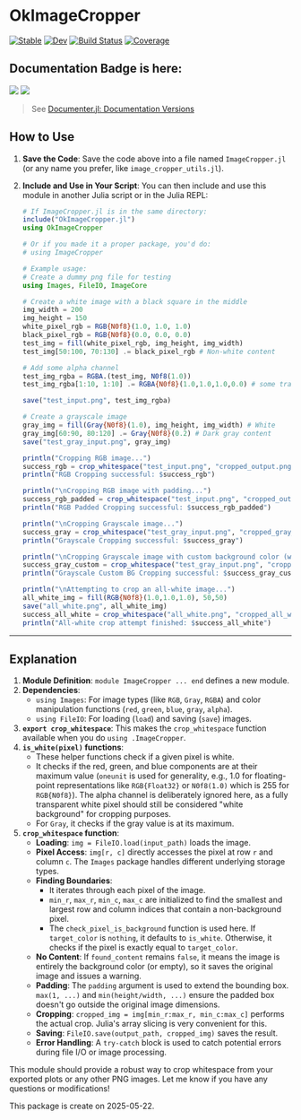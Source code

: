 # OkImageCropper

[![Stable](https://img.shields.io/badge/docs-stable-blue.svg)](https://okatsn.github.io/OkImageCropper.jl/stable/)
[![Dev](https://img.shields.io/badge/docs-dev-blue.svg)](https://okatsn.github.io/OkImageCropper.jl/dev/)
[![Build Status](https://github.com/okatsn/OkImageCropper.jl/actions/workflows/CI.yml/badge.svg?branch=main)](https://github.com/okatsn/OkImageCropper.jl/actions/workflows/CI.yml?query=branch%3Amain)
[![Coverage](https://codecov.io/gh/okatsn/OkImageCropper.jl/branch/main/graph/badge.svg)](https://codecov.io/gh/okatsn/OkImageCropper.jl)

<!-- Don't have any of your custom contents above; they won't occur if there is no citation. -->

## Documentation Badge is here:

[![](https://img.shields.io/badge/docs-stable-blue.svg)](https://okatsn.github.io/OkImageCropper.jl/stable)
[![](https://img.shields.io/badge/docs-dev-blue.svg)](https://okatsn.github.io/OkImageCropper.jl/dev)

> See [Documenter.jl: Documentation Versions](https://documenter.juliadocs.org/dev/man/hosting/#Documentation-Versions)


## How to Use

1.  **Save the Code**: Save the code above into a file named `ImageCropper.jl` (or any name you prefer, like `image_cropper_utils.jl`).

2.  **Include and Use in Your Script**:
    You can then include and use this module in another Julia script or in the Julia REPL:

    ```julia
    # If ImageCropper.jl is in the same directory:
    include("OkImageCropper.jl")
    using OkImageCropper

    # Or if you made it a proper package, you'd do:
    # using ImageCropper

    # Example usage:
    # Create a dummy png file for testing
    using Images, FileIO, ImageCore

    # Create a white image with a black square in the middle
    img_width = 200
    img_height = 150
    white_pixel_rgb = RGB{N0f8}(1.0, 1.0, 1.0)
    black_pixel_rgb = RGB{N0f8}(0.0, 0.0, 0.0)
    test_img = fill(white_pixel_rgb, img_height, img_width)
    test_img[50:100, 70:130] .= black_pixel_rgb # Non-white content

    # Add some alpha channel
    test_img_rgba = RGBA.(test_img, N0f8(1.0))
    test_img_rgba[1:10, 1:10] .= RGBA{N0f8}(1.0,1.0,1.0,0.0) # some transparent white pixels

    save("test_input.png", test_img_rgba)

    # Create a grayscale image
    gray_img = fill(Gray{N0f8}(1.0), img_height, img_width) # White
    gray_img[60:90, 80:120] .= Gray{N0f8}(0.2) # Dark gray content
    save("test_gray_input.png", gray_img)

    println("Cropping RGB image...")
    success_rgb = crop_whitespace("test_input.png", "cropped_output.png")
    println("RGB Cropping successful: $success_rgb")

    println("\nCropping RGB image with padding...")
    success_rgb_padded = crop_whitespace("test_input.png", "cropped_output_padded.png", padding=10)
    println("RGB Padded Cropping successful: $success_rgb_padded")

    println("\nCropping Grayscale image...")
    success_gray = crop_whitespace("test_gray_input.png", "cropped_gray_output.png")
    println("Grayscale Cropping successful: $success_gray")

    println("\nCropping Grayscale image with custom background color (white)...")
    success_gray_custom = crop_whitespace("test_gray_input.png", "cropped_gray_custom_bg.png", target_color=Gray{N0f8}(1.0))
    println("Grayscale Custom BG Cropping successful: $success_gray_custom")

    println("\nAttempting to crop an all-white image...")
    all_white_img = fill(RGB{N0f8}(1.0,1.0,1.0), 50,50)
    save("all_white.png", all_white_img)
    success_all_white = crop_whitespace("all_white.png", "cropped_all_white.png")
    println("All-white crop attempt finished: $success_all_white")
    ```

---
## Explanation

1.  **Module Definition**: `module ImageCropper ... end` defines a new module.
2.  **Dependencies**:
    * `using Images`: For image types (like `RGB`, `Gray`, `RGBA`) and color manipulation functions (`red`, `green`, `blue`, `gray`, `alpha`).
    * `using FileIO`: For loading (`load`) and saving (`save`) images.
3.  **`export crop_whitespace`**: This makes the `crop_whitespace` function available when you do `using .ImageCropper`.
4.  **`is_white(pixel)` functions**:
    * These helper functions check if a given pixel is white.
    * It checks if the red, green, and blue components are at their maximum value (`oneunit` is used for generality, e.g., 1.0 for floating-point representations like `RGB{Float32}` or `N0f8(1.0)` which is 255 for `RGB{N0f8}`). The alpha channel is deliberately ignored here, as a fully transparent white pixel should still be considered "white background" for cropping purposes.
    * For `Gray`, it checks if the gray value is at its maximum.
5.  **`crop_whitespace` function**:
    * **Loading**: `img = FileIO.load(input_path)` loads the image.
    * **Pixel Access**: `img[r, c]` directly accesses the pixel at row `r` and column `c`. The `Images` package handles different underlying storage types.
    * **Finding Boundaries**:
        * It iterates through each pixel of the image.
        * `min_r`, `max_r`, `min_c`, `max_c` are initialized to find the smallest and largest row and column indices that contain a non-background pixel.
        * The `check_pixel_is_background` function is used here. If `target_color` is `nothing`, it defaults to `is_white`. Otherwise, it checks if the pixel is exactly equal to `target_color`.
    * **No Content**: If `found_content` remains `false`, it means the image is entirely the background color (or empty), so it saves the original image and issues a warning.
    * **Padding**: The `padding` argument is used to extend the bounding box. `max(1, ...)` and `min(height/width, ...)` ensure the padded box doesn't go outside the original image dimensions.
    * **Cropping**: `cropped_img = img[min_r:max_r, min_c:max_c]` performs the actual crop. Julia's array slicing is very convenient for this.
    * **Saving**: `FileIO.save(output_path, cropped_img)` saves the result.
    * **Error Handling**: A `try-catch` block is used to catch potential errors during file I/O or image processing.

This module should provide a robust way to crop whitespace from your exported plots or any other PNG images. Let me know if you have any questions or modifications!

This package is create on 2025-05-22.
